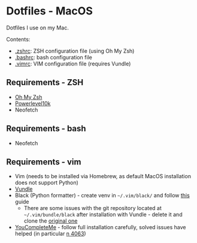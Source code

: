 # Dotfiles - MacOS

Dotfiles I use on my Mac.

Contents:

* [.zshrc](./.zshrc): ZSH configuration file (using Oh My Zsh)
* [.bashrc](./.bashrc): bash configuration file
* [.vimrc](./.vimrc): VIM configuration file (requires Vundle)

## Requirements - ZSH

* [Oh My Zsh](https://ohmyz.sh/)
* [Powerlevel10k](https://github.com/romkatv/powerlevel10k)
* Neofetch

## Requirements - bash

* Neofetch

## Requirements - vim

* Vim (needs to be installed via Homebrew, as default MacOS installation does not support Python)
* [Vundle](https://github.com/VundleVim/Vundle.vim)
* Black (Python formatter) - create venv in `~/.vim/black/` and follow [this](https://black.readthedocs.io/en/stable/integrations/editors.html#vundle) guide
  * There are some issues with the git repository located at `~/.vim/bundle/black` after installation with Vundle - delete it and clone the [original one](https://github.com/psf/black)
* [YouCompleteMe](https://github.com/ycm-core/YouCompleteMe#linux-64-bit) - follow full installation carefully, solved issues have helped (in particular [n 4063](https://github.com/ycm-core/YouCompleteMe/issues/4063))

